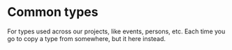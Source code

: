 # Common types

For types used across our projects, like events, persons, etc. Each time you go to copy a type from somewhere, but it here instead.